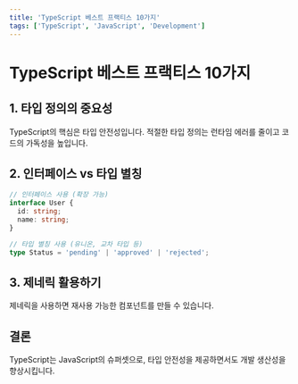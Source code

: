 ```yaml
---
title: 'TypeScript 베스트 프랙티스 10가지'
tags: ['TypeScript', 'JavaScript', 'Development']
---
```


# TypeScript 베스트 프랙티스 10가지

## 1. 타입 정의의 중요성

TypeScript의 핵심은 타입 안전성입니다. 적절한 타입 정의는 런타임 에러를 줄이고 코드의 가독성을 높입니다.

## 2. 인터페이스 vs 타입 별칭

```typescript
// 인터페이스 사용 (확장 가능)
interface User {
  id: string;
  name: string;
}

// 타입 별칭 사용 (유니온, 교차 타입 등)
type Status = 'pending' | 'approved' | 'rejected';
```

## 3. 제네릭 활용하기

제네릭을 사용하면 재사용 가능한 컴포넌트를 만들 수 있습니다.

## 결론

TypeScript는 JavaScript의 슈퍼셋으로, 타입 안전성을 제공하면서도 개발 생산성을 향상시킵니다.
